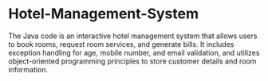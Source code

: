 # Hotel-Management-System
The Java code is an interactive hotel management system that allows users to book rooms, request room services, and generate bills. It includes exception handling for age, mobile number, and email validation, and utilizes object-oriented programming principles to store customer details and room information.
